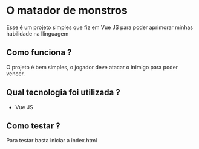 # O matador de monstros
Esse é um projeto simples que fiz em Vue JS para poder aprimorar minhas habilidade na llinguagem

## Como funciona ?
O projeto é bem simples, o jogador deve atacar o inimigo para poder vencer.

## Qual tecnologia foi utilizada ? 
- Vue JS

## Como testar ?
Para testar basta iniciar a index.html

